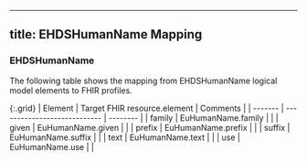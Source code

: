 <!--
  Generated file. Do not edit.
-->

---
title: EHDSHumanName Mapping
---

### EHDSHumanName

The following table shows the mapping from EHDSHumanName logical model elements to FHIR profiles.

{:.grid}
| Element | Target FHIR resource.element | Comments |
| ------- | ---------------------------- | -------- |
| family | EuHumanName.family |  |
| given | EuHumanName.given |  |
| prefix | EuHumanName.prefix |  |
| suffix | EuHumanName.suffix |  |
| text | EuHumanName.text |  |
| use | EuHumanName.use |  |


